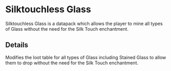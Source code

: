 # Silktouchless Glass
Silktouchless Glass is a datapack which allows the player to mine all types of Glass without the need for the Silk Touch enchantment.

## Details
Modifies the loot table for all types of Glass including Stained Glass to allow them to drop without the need for the Silk Touch enchantment.